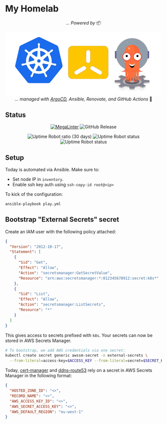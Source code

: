 # My Homelab

<div align="center">

_... Powered by_ 📦

![k8s k3s argo logos](https://raw.githubusercontent.com/javydekoning/homelab/main/docs/src/assets/logo.webp)
_... managed with [ArgoCD](https://argo-cd.readthedocs.io/en/stable/), Ansible, Renovate, and GitHub Actions_ 🤖

</div>

## Status

<div align="center">

[![MegaLinter](https://img.shields.io/github/actions/workflow/status/javydekoning/homelab/.github/workflows/mega-linter.yml?branch=main&style=flat&logo=GitHub&logoColor=white&label=Linter)](https://github.com/javydekoning/homelab/actions?query=workflow%3AMegaLinter+branch%3Amain)
![GitHub Release](https://img.shields.io/github/v/release/k3s-io/k3s?style=flat&logo=github&logoColor=white&label=Kubernetes)

![Uptime Robot ratio (30 days)](https://img.shields.io/uptimerobot/ratio/m796359034-bf4a20fb15ecb491d5f31727?style=flat&logo=Ubiquiti&logoColor=white&label=Uptime%20(30%20days))
![Uptime Robot status](https://img.shields.io/uptimerobot/status/m796359034-bf4a20fb15ecb491d5f31727?style=flat&logo=plex&logoColor=white&label=Plex)
![Uptime Robot status](https://img.shields.io/uptimerobot/status/m796359034-bf4a20fb15ecb491d5f31727?style=flat&logo=jellyfin&logoColor=white&label=Jellyfin)
</div>

## Setup

Today is automated via Ansible. Make sure to:
- Set node IP in `inventory`.
- Enable ssh key auth using `ssh-copy-id root@<ip>`

To kick of the configuration:

```sh
ansible-playbook play.yml
```

## Bootstrap "External Secrets" secret

Create an IAM user with the following policy attached:

```json
{
  "Version": "2012-10-17",
  "Statement": [
    {
      "Sid": "Get",
      "Effect": "Allow",
      "Action": "secretsmanager:GetSecretValue",
      "Resource": "arn:aws:secretsmanager:*:012345678912:secret:k8s*"
    },
    {
      "Sid": "List",
      "Effect": "Allow",
      "Action": "secretsmanager:ListSecrets",
      "Resource": "*"
    }
  ]
}
```

This gives access to secrets prefixed with `k8s`. Your secrets can now be stored
in AWS Secrets Manager.

```sh
# To bootstrap, we add AWS credentials via one secret:
kubectl create secret generic awssm-secret -n external-secrets \
  --from-literal=access-key=$ACCESS_KEY --from-literal=secret=$SECRET_KEY
```

Today, [cert-manager](https://cert-manager.io/) and
[ddns-route53](https://crazymax.dev/ddns-route53/) rely on a secret in AWS
Secrets Manager in the following format:

```json
{
  "HOSTED_ZONE_ID": "<>",
  "RECORD_NAME": "<>",
  "AWS_ACCESS_KEY_ID": "<>",
  "AWS_SECRET_ACCESS_KEY": "<>",
  "AWS_DEFAULT_REGION": "eu-west-1"
}
```
